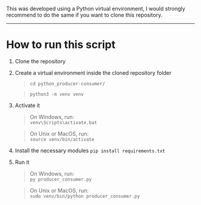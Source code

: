 This was developed using a Python virtual environment, I would strongly recommend to do the same if you want to clone this repository.

___

# How to run this script

1. Clone the repository
2. Create a virtual environment inside the cloned repository folder
   >`cd python_producer-consumer/`
   
   >`python3 -m venv venv`
3. Activate it
   >On Windows, run:  
   >`venv\Scripts\activate.bat`

   >On Unix or MacOS, run:  
   >`source venv/bin/activate`
4. Install the necessary modules
   `pip install requirements.txt`
5. Run it
    >On Windows, run:  
   >`py producer_consumer.py`
   
   >On Unix or MacOS, run:  
   >`sudo venv/bin/python producer_consumer.py`
   
